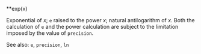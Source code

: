 **exp(x)

Exponential of _x_; `e` raised to the power _x_; natural antilogarithm
of _x_. Both the calculation
of `e` and the power calculation are subject to the limitation imposed
by the value of `precision`.

See also: `e`, `precision`, `ln`

